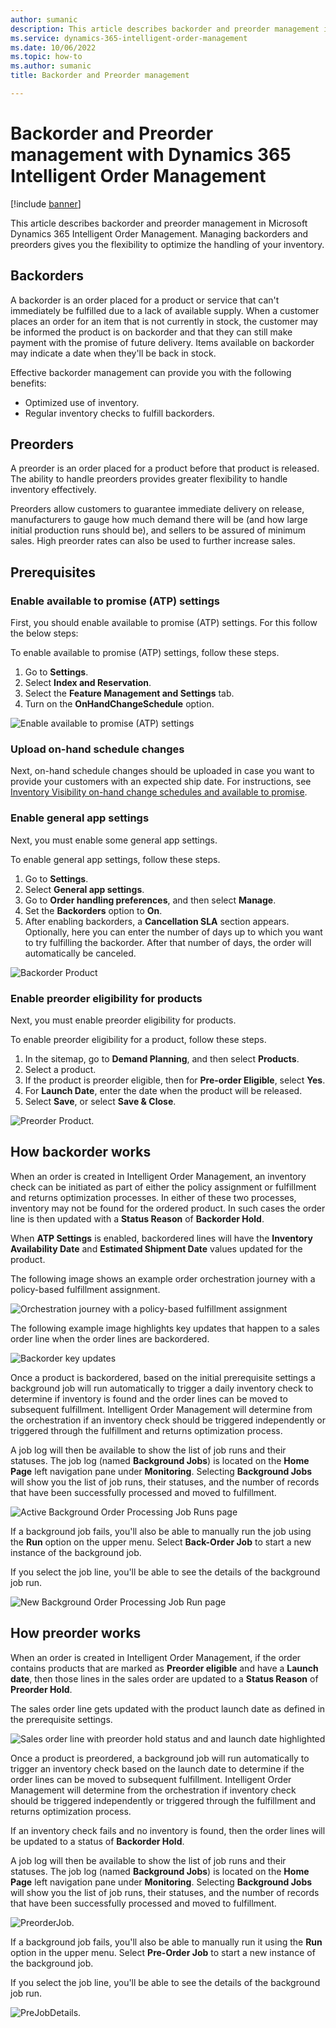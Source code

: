 ```yaml
---
author: sumanic
description: This article describes backorder and preorder management in Microsoft Dynamics 365 Intelligent Order Management.
ms.service: dynamics-365-intelligent-order-management
ms.date: 10/06/2022
ms.topic: how-to
ms.author: sumanic
title: Backorder and Preorder management

---
```


# Backorder and Preorder management with Dynamics 365 Intelligent Order Management

[!include [banner](includes/banner.md)]

This article describes backorder and preorder management in Microsoft Dynamics 365 Intelligent Order Management. Managing backorders and preorders gives you the flexibility to optimize the handling of your inventory.

## Backorders

A backorder is an order placed for a product or service that can't immediately be fulfilled due to a lack of available supply. When a customer places an order for an item that is not currently in stock, the customer may be informed the product is on backorder and that they can still make payment with the promise of future delivery. Items available on backorder may indicate a date when they'll be back in stock.

Effective backorder management can provide you with the following benefits:

- Optimized use of inventory.
- Regular inventory checks to fulfill backorders.

## Preorders

A preorder is an order placed for a product before that product is released. The ability to handle preorders provides greater flexibility to handle inventory effectively.

Preorders allow customers to guarantee immediate delivery on release, manufacturers to gauge how much demand there will be (and how large initial production runs should be), and sellers to be assured of minimum sales. High preorder rates can also be used to further increase sales.

## Prerequisites

### Enable available to promise (ATP) settings

First, you should enable available to promise (ATP) settings. For this follow the below steps:

To enable available to promise (ATP) settings, follow these steps.

1. Go to **Settings**. 
1. Select **Index and Reservation**.
1. Select the **Feature Management and Settings** tab.
1. Turn on the **OnHandChangeSchedule** option.

![Enable available to promise (ATP) settings](media/ATP.png)

### Upload on-hand schedule changes

Next, on-hand schedule changes should be uploaded in case you want to provide your customers with an expected ship date. For instructions, see [Inventory Visibility on-hand change schedules and available to promise](/dynamics365/supply-chain/inventory/inventory-visibility-available-to-promise).

### Enable general app settings

Next, you must enable some general app settings.

To enable general app settings, follow these steps.

1. Go to **Settings**. 
1. Select **General app settings**.
1. Go to **Order handling preferences**, and then select **Manage**.
1. Set the **Backorders** option to **On**.
1. After enabling backorders, a **Cancellation SLA** section appears. Optionally, here you can enter the number of days up to which you want to try fulfilling the backorder. After that number of days, the order will automatically be canceled.
        
![Backorder Product](media/Backorder.png)
   
### Enable preorder eligibility for products

Next, you must enable preorder eligibility for products. 

To enable preorder eligibility for a product, follow these steps.
  
1. In the sitemap, go to **Demand Planning**, and then select **Products**.
1. Select a product.
1. If the product is preorder eligible, then for **Pre-order Eligible**, select **Yes**.
1. For **Launch Date**, enter the date when the product will be released.
1. Select **Save**, or select **Save & Close**.

![Preorder Product.](media/Preorder.png)

## How backorder works

When an order is created in Intelligent Order Management, an inventory check can be initiated as part of either the policy assignment or fulfillment and returns optimization processes. In either of these two processes, inventory may not be found for the ordered product. In such cases the order line is then updated with a **Status Reason** of **Backorder Hold**.

When **ATP Settings** is enabled, backordered lines will have the **Inventory Availability Date** and **Estimated Shipment Date** values updated for the product.

The following image shows an example order orchestration journey with a policy-based fulfillment assignment.

![Orchestration journey with a policy-based fulfillment assignment](media/SampleOrch.png)

The following example image highlights key updates that happen to a sales order line when the order lines are backordered.

![Backorder key updates](media/BackorderHold.png)

Once a product is backordered, based on the initial prerequisite settings a background job will run automatically to trigger a daily inventory check to determine if inventory is found and the order lines can be moved to subsequent fulfillment. Intelligent Order Management will determine from the orchestration if an inventory check should be triggered independently or triggered through the fulfillment and returns optimization process.

A job log will then be available to show the list of job runs and their statuses. The job log (named **Background Jobs**) is located on the **Home Page** left navigation pane under **Monitoring**. Selecting **Background Jobs** will show you the list of job runs, their statuses, and the number of records that have been successfully processed and moved to fulfillment.

![Active Background Order Processing Job Runs page](media/Job.png)

If a background job fails, you'll also be able to manually run the job using the **Run** option on the upper menu. Select **Back-Order Job** to start a new instance of the background job.

If you select the job line, you'll be able to see the details of the background job run.

![New Background Order Processing Job Run page](media/Jobdetails.png)

## How preorder works

When an order is created in Intelligent Order Management, if the order contains products that are marked as **Preorder eligible** and have a **Launch date**, then those lines in the sales order are updated to a **Status Reason** of **Preorder Hold**.

The sales order line gets updated with the product launch date as defined in the prerequisite settings.

![Sales order line with preorder hold status and and launch date highlighted](media/PreOrderHold.png)

Once a product is preordered, a background job will run automatically to trigger an inventory check based on the launch date to determine if the order lines can be moved to subsequent fulfillment. Intelligent Order Management will determine from the orchestration if inventory check should be triggered independently or triggered through the fulfillment and returns optimization process.

If an inventory check fails and no inventory is found, then the order lines will be updated to a status of **Backorder Hold**.

A job log will then be available to show the list of job runs and their statuses. The job log (named **Background Jobs**) is located on the **Home Page** left navigation pane under **Monitoring**. Selecting **Background Jobs** will show you the list of job runs, their statuses, and the number of records that have been successfully processed and moved to fulfillment.

![PreorderJob.](media/PreorderJob.png)

If a background job fails, you'll also be able to manually run it using the **Run** option in the upper menu. Select **Pre-Order Job** to start a new instance of the background job.

If you select the job line, you'll be able to see the details of the background job run.

![PreJobDetails.](media/Predet.png)

